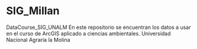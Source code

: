 # SIG_Millan
DataCourse_SIG_UNALM
En este repositorio se encuentran los datos a usar en el curso de ArcGIS aplicado a ciencias ambientales.
Universidad Nacional Agraria la Molina
